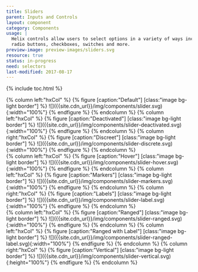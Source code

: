 ```yaml
---
title: Sliders
parent: Inputs and Controls
layout: component
category: Components
usage: |
  Helix controls allow users to select options in a variety of ways including
  radio buttons, checkboxes, switches and more.
preview-image: preview-images/sliders.svg
resource: true
status: in-progress
need: selectors
last-modified: 2017-08-17
---
```


{% include toc.html %}

<!--Sliders let users select from a range of values by moving the slider thumb.

Sliders are ideal components for adjusting settings that reflect intensity
levels, such as volume, brightness, or color saturation.

Sliders may have icons on both ends of the bar that reflect the value
intensity. Place the smallest value for the slider range on the left and the
largest value on the right.

Continuous sliders

Continuous sliders allow users to select a value along a subjective range. They
do not require a specific value to make adjustments, although they may, in some
instances, offer an editable numeric value.

Discrete sliders

Discrete sliders allow users to select a specific value from a range.-->

<div class="hxRow">
{% column left:"hxCol" %}
{% figure [caption:"Default"] [class:"image bg-light border"] %}
![]({{site.cdn_url}}/img/components/slider.svg){:width="100%"}
{% endfigure %}
{% endcolumn %}
{% column left:"hxCol" %}
{% figure [caption:"Deactivated"] [class:"image bg-light border"] %}
![]({{site.cdn_url}}/img/components/slider-deactivated.svg){:width="100%"}
{% endfigure %}
{% endcolumn %}
{% column right:"hxCol" %}
{% figure [caption:"Discreet"] [class:"image bg-light border"] %}
![]({{site.cdn_url}}/img/components/slider-discrete.svg){:width="100%"}
{% endfigure %}
{% endcolumn %}
</div>
<div class="hxRow">
{% column left:"hxCol" %}
{% figure [caption:"Hover"] [class:"image bg-light border"] %}
![]({{site.cdn_url}}/img/components/slider-hover.svg){:width="100%"}
{% endfigure %}
{% endcolumn %}
{% column left:"hxCol" %}
{% figure [caption:"Markers"] [class:"image bg-light border"] %}
![]({{site.cdn_url}}/img/components/slider-markers.svg){:width="100%"}
{% endfigure %}
{% endcolumn %}
{% column right:"hxCol" %}
{% figure [caption:"Labels"] [class:"image bg-light border"] %}
![]({{site.cdn_url}}/img/components/slider-label.svg){:width="100%"}
{% endfigure %}
{% endcolumn %}
</div>
<div class="hxRow">
{% column left:"hxCol" %}
{% figure [caption:"Ranged"] [class:"image bg-light border"] %}
![]({{site.cdn_url}}/img/components/slider-ranged.svg){:width="100%"}
{% endfigure %}
{% endcolumn %}
{% column left:"hxCol" %}
{% figure [caption:"Ranged with Label"] [class:"image bg-light border"] %}
![]({{site.cdn_url}}/img/components/slider-ranged-label.svg){:width="100%"}
{% endfigure %}
{% endcolumn %}
{% column right:"hxCol" %}
{% figure [caption:"Vertical"] [class:"image bg-light border"] %}
![]({{site.cdn_url}}/img/components/slider-vertical.svg){:height="100%"}
{% endfigure %}
{% endcolumn %}
</div>
